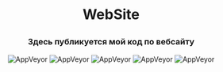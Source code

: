 # <p align="center"> WebSite

### <p align="center">Здесь публикуется мой код по вебсайту
<p align="center">
<img alt="AppVeyor" src="https://img.shields.io/github/last-commit/sias32/www">
<img alt="AppVeyor" src="https://img.shields.io/badge/HTML-*-blue">
<img alt="AppVeyor" src="https://img.shields.io/badge/CSS-*-green">
<img alt="AppVeyor" src="https://img.shields.io/badge/JS-*-orange">
<img alt="AppVeyor" src="https://img.shields.io/github/license/sias32/HomeWorks">
